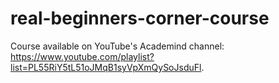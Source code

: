 # real-beginners-corner-course

Course available on YouTube's Academind channel: https://www.youtube.com/playlist?list=PL55RiY5tL51oJMqB1syVpXmQySoJsduFl.
